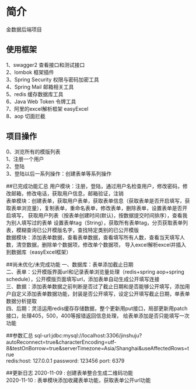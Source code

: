 # 简介
金数据后端项目

## 使用框架
1、swagger2 查看接口和测试接口  
2、lombok 框架插件  
3、Spring Security 权限与密码加密工具  
4、Spring Mail 邮箱相关工具  
5、redis 缓存数据库工具  
6、Java Web Token 令牌工具  
7、阿里的excel解析框架 easyExcel  
8、aop 切面拦截  

## 项目操作
0、浏览所有的模版列表  
1、注册一个用户  
2、登陆  
3、登陆以后一系列操作：创建表单等系列操作  

##已完成功能汇总
用户模块：注册，登陆，通过用户名检查用户，修改密码，修改邮箱，修改电话，获取用户信息，邮箱验证，注销  
表单模块：创建表单，获取用户表单，获取表单信息（获取表单是否开启填写，获取表单浏览量），复制表单，重命名表单，修改表单，删除表单，设置表单是否开启填写，
    获取用户列表（按表单创建时间(默认)，按数据提交时间排序），查看我为别人填写过的表单
    设置表单tag（String），获取所有表单tag，分页获取表单列表，模糊查询已公开模版名字，查找特定类别的已公开模版  
数据模块：添加表单数据，查看表单数据，查看填写所有人数，查看当天填写人数，清空数据，删除单个数据项，修改单个数据项，
    导入excel解析excel并插入到数据库（easyExcel框架）  
    
##尚未优化/未完成功能
一、数据库：表单添加截止日期  
二、表单：公开模版界面url和记录表单浏览量处理（redis+spring aop+spring schedule），公开模版页面填写url，添加表单自动生成公开填写连接  
三、数据：添加表单数据之前判断是否过了截止日期和是否能够公开填写，添加用户自定义添加表单数据功能，封装是否公开填写，设定公开填写截止日期，单表单数据分析提取  
四、后期：灵活运用redis缓存存储数据，整个更新用put接口，局部更新用patch接口，处理405，500，400等报错返回信息处理，
给表单添加是否只能填写一次功能  


##参数汇总
sql-url:jdbc:mysql://localhost:3306/jinshuju?autoReconnect=true&characterEncoding=utf-8&testOnBorrow=true&serverTimezone=Asia/Shanghai&useAffectedRows=true  
redis:host: 127.0.0.1 password: 123456 port: 6379

##更新日志
2020-11-09  : 创建表单整合生成二维码功能  
2020-11-10  : 表单模块添加收藏表单功能，获取表单公开url功能  